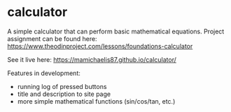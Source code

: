 # calculator

A simple calculator that can perform basic mathematical equations. Project assignment can be found here: https://www.theodinproject.com/lessons/foundations-calculator

See it live here: https://mamichaelis87.github.io/calculator/

Features in development:
  - running log of pressed buttons
  - title and description to site page
  - more simple mathematical functions (sin/cos/tan, etc.)
